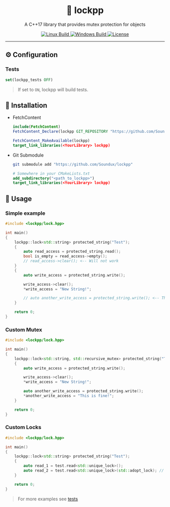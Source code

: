 
<h1 align="center"> 🔐 lockpp </h1>
<p align="center">
A C++17 library that provides mutex protection for objects
</p>

<p align="center">
    <a href="https://github.com/Soundux/lockpp/actions">
        <img src="https://img.shields.io/github/workflow/status/Soundux/lockpp/Test%20on%20Linux?label=Linux%20Build&style=flat-square" alt="Linux Build" />
    </a>
    <a href="https://github.com/Soundux/lockpp/actions">
        <img src="https://img.shields.io/github/workflow/status/Soundux/lockpp/Test%20on%20Windows?label=Windows%20Build&style=flat-square" alt="Windows Build" />
    </a>
    <a href="https://github.com/Soundux/lockpp/blob/master/LICENSE">
        <img src="https://img.shields.io/github/license/Soundux/lockpp.svg?style=flat-square" alt="License" />
    </a>
</p>

---

## ⚙️ Configuration
### Tests
```cmake
set(lockpp_tests OFF)
```
> If set to `ON`, lockpp will build tests.


## 📎 Installation
- FetchContent
    ```cmake
    include(FetchContent)
    FetchContent_Declare(lockpp GIT_REPOSITORY "https://github.com/Soundux/lockpp")

    FetchContent_MakeAvailable(lockpp)
    target_link_libraries(<YourLibrary> lockpp)
    ```
- Git Submodule
    ```bash
    git submodule add "https://github.com/Soundux/lockpp"
    ```
    ```cmake
    # Somewhere in your CMakeLists.txt
    add_subdirectory("<path_to_lockpp>")
    target_link_libraries(<YourLibrary> lockpp)
    ```

## 📔 Usage

### Simple example
```cpp
#include <lockpp/lock.hpp>

int main()
{
    lockpp::lock<std::string> protected_string("Test");
    {
        auto read_access = protected_string.read();
        bool is_empty = read_access->empty();
        // read_access->clear(); <-- Will not work
    }
    {
        auto write_access = protected_string.write();

        write_access->clear();
        *write_access = "New String!";

        // auto another_write_access = protected_string.write(); <-- This will lock.
    }

    return 0;
}
```

### Custom Mutex
```cpp
#include <lockpp/lock.hpp>

int main()
{
    lockpp::lock<std::string, std::recursive_mutex> protected_string("Test");
    {
        auto write_access = protected_string.write();

        write_access->clear();
        *write_access = "New String!";

        auto another_write_access = protected_string.write();
        *another_write_access = "This is fine!";
    }

    return 0;
}
```

### Custom Locks
```cpp
#include <lockpp/lock.hpp>

int main()
{
    lockpp::lock<std::string> protected_string("Test");
    {
        auto read_1 = test.read<std::unique_lock>();
        auto read_2 = test.read<std::unique_lock>(std::adopt_lock); // <-- Also accepts custom arguments for lock
    }

    return 0;
}
```

> For more examples see [tests](tests/)
